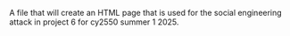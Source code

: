 A file that will create an HTML page that is used for the social engineering attack in project 6 for cy2550 summer 1 2025.
